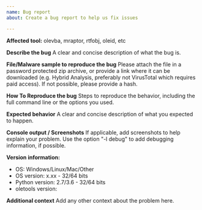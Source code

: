 ```yaml
---
name: Bug report
about: Create a bug report to help us fix issues

---
```


**Affected tool:**
olevba, mraptor, rtfobj, oleid, etc

**Describe the bug**
A clear and concise description of what the bug is.

**File/Malware sample to reproduce the bug**
Please attach the file in a password protected zip archive, or provide a link where it can be downloaded (e.g. Hybrid Analysis, preferably not VirusTotal which requires paid access). If not possible, please provide a hash.

**How To Reproduce the bug**
Steps to reproduce the behavior, including the full command line or the options you used.

**Expected behavior**
A clear and concise description of what you expected to happen.

**Console output / Screenshots**
If applicable, add screenshots to help explain your problem.
Use the option "-l debug" to add debugging information, if possible.

**Version information:**
 - OS: Windows/Linux/Mac/Other
 - OS version: x.xx - 32/64 bits
 - Python version: 2.7/3.6 - 32/64 bits
 - oletools version: 

**Additional context**
Add any other context about the problem here.
